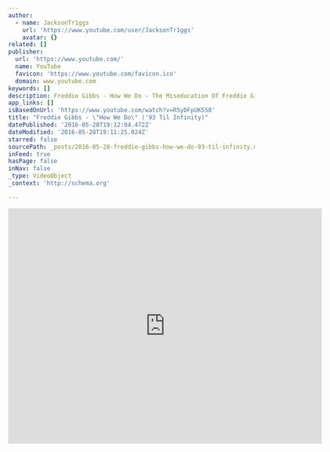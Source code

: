 ```yaml
---
author:
  - name: JacksonTr1ggs
    url: 'https://www.youtube.com/user/JacksonTr1ggs'
    avatar: {}
related: []
publisher:
  url: 'https://www.youtube.com/'
  name: YouTube
  favicon: 'https://www.youtube.com/favicon.ico'
  domain: www.youtube.com
keywords: []
description: Freddie Gibbs - How We Do - The Miseducation Of Freddie Gibbs
app_links: []
isBasedOnUrl: 'https://www.youtube.com/watch?v=R5yDFpUK558'
title: "Freddie Gibbs - \"How We Do\" ('93 Til Infinity)"
datePublished: '2016-05-28T19:12:04.472Z'
dateModified: '2016-05-28T19:11:25.024Z'
starred: false
sourcePath: _posts/2016-05-28-freddie-gibbs-how-we-do-93-til-infinity.md
inFeed: true
hasPage: false
inNav: false
_type: VideoObject
_context: 'http://schema.org'

---
```

<iframe src="https://cdn.embedly.com/widgets/media.html?src=https%3A%2F%2Fwww.youtube.com%2Fembed%2FR5yDFpUK558%3Ffeature%3Doembed&amp;url=http%3A%2F%2Fwww.youtube.com%2Fwatch%3Fv%3DR5yDFpUK558&amp;image=https%3A%2F%2Fi.ytimg.com%2Fvi%2FR5yDFpUK558%2Fhqdefault.jpg&amp;key=b7d04c9b404c499eba89ee7072e1c4f7&amp;type=text%2Fhtml&amp;schema=youtube" width="640" height="480" scrolling="no" frameborder="0" allowfullscreen="" style=""></iframe>